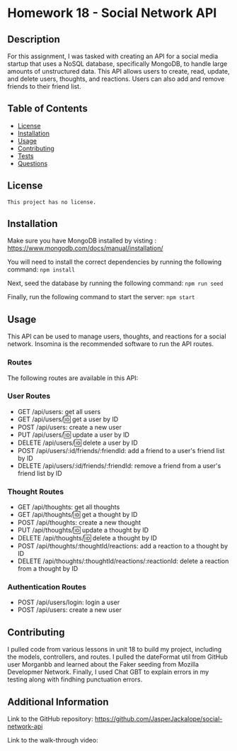 # Homework 18 - Social Network API

## Description

For this assignment, I was tasked with creating an API for a social media startup that uses a NoSQL database, specifically MongoDB, to handle large amounts of unstructured data. This API allows users to create, read, update, and delete users, thoughts, and reactions. Users can also add and remove friends to their friend list.

## Table of Contents

- [License](#license)
- [Installation](#installation)
- [Usage](#usage)
- [Contributing](#contributing)
- [Tests](#tests)
- [Questions](#questions)

## License

    This project has no license.

## Installation

Make sure you have MongoDB installed by visting : https://www.mongodb.com/docs/manual/installation/

You will need to install the correct dependencies by running the following command:  ```npm install```

Next, seed the database by running the following command:  ```npm run seed```

Finally, run the following command to start the server: ```npm start```

## Usage

This API can be used to manage users, thoughts, and reactions for a social network. Insomina is the recommended software to run the API routes.

### Routes
The following routes are available in this API:

### User Routes
- GET /api/users: get all users
- GET /api/users/:id: get a user by ID
- POST /api/users: create a new user
- PUT /api/users/:id: update a user by ID
- DELETE /api/users/:id: delete a user by ID
- POST /api/users/:id/friends/:friendId: add a friend to a user's friend list by ID
- DELETE /api/users/:id/friends/:friendId: remove a friend from a user's friend list by ID 

### Thought Routes
- GET /api/thoughts: get all thoughts
- GET /api/thoughts/:id: get a thought by ID
- POST /api/thoughts: create a new thought
- PUT /api/thoughts/:id: update a thought by ID
- DELETE /api/thoughts/:id: delete a thought by ID
- POST /api/thoughts/:thoughtId/reactions: add a reaction to a thought by ID
- DELETE /api/thoughts/:thoughtId/reactions/:reactionId: delete a reaction from a thought by ID

### Authentication Routes
- POST /api/users/login: login a user
- POST /api/users: create a new user

## Contributing

I pulled code from various lessons in unit 18 to build my project, including the models, controllers, and routes. I pulled the dateFormat util from GitHub user Morganbb and learned about the Faker seeding from Mozilla Developmer Network. Finally, I used Chat GBT to explain errors in my testing along with findhing punctuation errors.

## Additional Information

Link to the GitHub repository: https://github.com/JasperJackalope/social-network-api

Link to the walk-through video:
